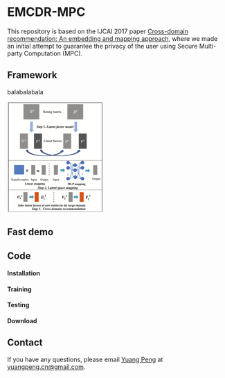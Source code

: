 # EMCDR-MPC

This repository is based on the IJCAI 2017 paper [Cross-domain recommendation: An embedding and mapping approach](https://static.aminer.cn/upload/pdf/program/59ae3c262bbe271c4c71f007_0.pdf), where we made an initial attempt to guarantee the privacy of the user using Secure Multi-party Computation (MPC).

## Framework

balabalabala

<img src="README.assets/image-20220331130535404.png" alt="image-20220331130535404" style="zoom:25%;" />

## Fast demo

## Code

#### Installation

#### Training

#### Testing

#### Download

## Contact

If you have any questions, please email [Yuang Peng](https://github.com/ianpundar) at [yuangpeng.cn@gmail.com](mailto:yuangpeng.cn@gmail.com).
